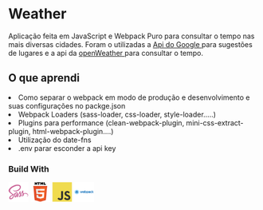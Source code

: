 # Weather
Aplicação feita em JavaScript e Webpack Puro para consultar o tempo nas mais diversas cidades. Foram o utilizadas a <a href='https://developers.google.com/maps/documentation/places/web-service/overview?hl=vi' target='_blank' >Api do Google </a> para sugestões de lugares e a api da <a href="https://openweathermap.org/api" target="_blank"> openWeather </a> para consultar o tempo.


## O que aprendi
<li> Como separar o webpack em modo de produção e desenvolvimento e suas configurações no packge.json </li>
<li> Webpack Loaders (sass-loader, css-loader, style-loader.....) </li>
<li> Plugins para performance (clean-webpack-plugin, mini-css-extract-plugin, html-webpack-plugin....) </li>
<li> Utilização do date-fns </li>
<li> .env parar esconder a api key </li>

### Build With

<p><img src="https://raw.githubusercontent.com/devicons/devicon/master/icons/sass/sass-original.svg" alt="sass" width="40" height="40"/> </a>
<img src="https://raw.githubusercontent.com/devicons/devicon/master/icons/html5/html5-original-wordmark.svg" alt="html5" width="40" height="40"/> 
<img src="https://raw.githubusercontent.com/devicons/devicon/master/icons/javascript/javascript-original.svg" alt="javascript" width="40" height="40"/>
<img src="https://raw.githubusercontent.com/devicons/devicon/d00d0969292a6569d45b06d3f350f463a0107b0d/icons/webpack/webpack-original-wordmark.svg" alt="webpack" width="40" height="40"/> </p>
